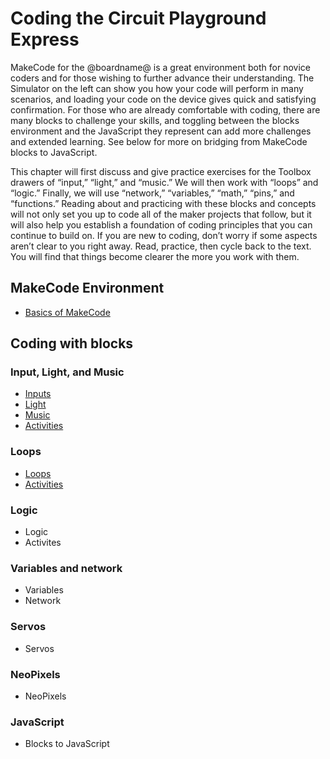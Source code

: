 # Coding the Circuit Playground Express

MakeCode for the @boardname@ is a great environment both for novice coders and for those wishing to further advance their understanding. The Simulator on the left can show you how your code will perform in many scenarios, and loading your code on the device gives quick and satisfying confirmation. For those who are already comfortable with coding, there are many blocks to challenge your skills, and toggling between the blocks environment and the JavaScript they represent can add more challenges and extended learning. See below for more on bridging from MakeCode blocks to JavaScript. 

This chapter will first discuss and give practice exercises for the Toolbox drawers of “input,” “light,” and “music.” We will then work with “loops” and “logic.” Finally, we will use “network,” “variables,” “math,” “pins,” and “functions.” Reading about and practicing with these blocks and concepts will not only set you up to code all of the maker projects that follow, but it will also help you establish a foundation of coding principles that you can continue to build on. If you are new to coding, don’t worry if some aspects aren’t clear to you right away. Read, practice, then cycle back to the text. You will find that things become clearer the more you work with them.

## MakeCode Environment

* [Basics of MakeCode](/courses/making/coding/basics)

## Coding with blocks

### Input, Light, and Music

* [Inputs](/courses/making/coding/inputs)
* [Light](/courses/making/coding/light)
* [Music](/courses/making/coding/music)
* [Activities](/courses/making/coding/activities-1)

### Loops

* [Loops](/courses/making/coding/loops)
* [Activities](/courses/making/coding/activities-2)

### Logic

* Logic
* Activites

### Variables and network

* Variables
* Network

### Servos

* Servos

### NeoPixels

* NeoPixels

### JavaScript

* Blocks to JavaScript